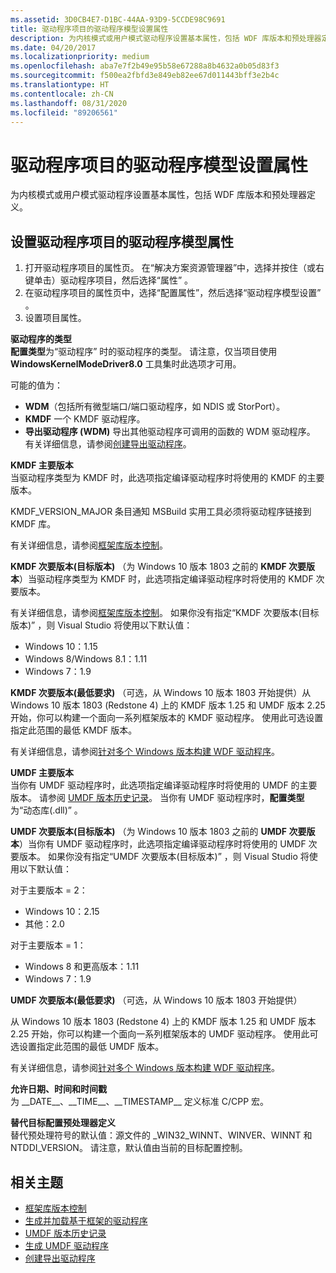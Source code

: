 ```yaml
---
ms.assetid: 3D0CB4E7-D1BC-44AA-93D9-5CCDE98C9691
title: 驱动程序项目的驱动程序模型设置属性
description: 为内核模式或用户模式驱动程序设置基本属性，包括 WDF 库版本和预处理器定义。
ms.date: 04/20/2017
ms.localizationpriority: medium
ms.openlocfilehash: aba7e7f2b49e95b58e67288a8b4632a0b05d83f3
ms.sourcegitcommit: f500ea2fbfd3e849eb82ee67d011443bff3e2b4c
ms.translationtype: HT
ms.contentlocale: zh-CN
ms.lasthandoff: 08/31/2020
ms.locfileid: "89206561"
---
```

# <a name="driver-model-settings-properties-for-driver-projects"></a>驱动程序项目的驱动程序模型设置属性

为内核模式或用户模式驱动程序设置基本属性，包括 WDF 库版本和预处理器定义。

## <a name="setting-driver-model-properties-for-driver-projects"></a>设置驱动程序项目的驱动程序模型属性


1.  打开驱动程序项目的属性页。 在“解决方案资源管理器”中，选择并按住（或右键单击）驱动程序项目，然后选择“属性” 。
2.  在驱动程序项目的属性页中，选择“配置属性”，然后选择“驱动程序模型设置” 。
3.  设置项目属性。

**驱动程序的类型**  
**配置类型**为“驱动程序”  时的驱动程序的类型。 请注意，仅当项目使用 **WindowsKernelModeDriver8.0** 工具集时此选项才可用。

可能的值为：

* **WDM**（包括所有微型端口/端口驱动程序，如 NDIS 或 StorPort）。
* **KMDF** 一个 KMDF 驱动程序。
* **导出驱动程序 (WDM)** 导出其他驱动程序可调用的函数的 WDM 驱动程序。 有关详细信息，请参阅[创建导出驱动程序](../kernel/creating-export-drivers.md)。

**KMDF 主要版本**  
当驱动程序类型为 KMDF 时，此选项指定编译驱动程序时将使用的 KMDF 的主要版本。

KMDF\_VERSION\_MAJOR 条目通知 MSBuild 实用工具必须将驱动程序链接到 KMDF 库。

有关详细信息，请参阅[框架库版本控制](../wdf/framework-library-versioning.md)。

**KMDF 次要版本(目标版本)** （为 Windows 10 版本 1803 之前的 **KMDF 次要版本**）当驱动程序类型为 KMDF 时，此选项指定编译驱动程序时将使用的 KMDF 次要版本。

有关详细信息，请参阅[框架库版本控制](../wdf/framework-library-versioning.md)。 如果你没有指定“KMDF 次要版本(目标版本)”  ，则 Visual Studio 将使用以下默认值：
* Windows 10：1.15
* Windows 8/Windows 8.1：1.11
* Windows 7：1.9

**KMDF 次要版本(最低要求)** （可选，从 Windows 10 版本 1803 开始提供）从 Windows 10 版本 1803 (Redstone 4) 上的 KMDF 版本 1.25 和 UMDF 版本 2.25 开始，你可以构建一个面向一系列框架版本的 KMDF 驱动程序。 使用此可选设置指定此范围的最低 KMDF 版本。

有关详细信息，请参阅[针对多个 Windows 版本构建 WDF 驱动程序](../wdf/building-a-wdf-driver-for-multiple-versions-of-windows.md)。

**UMDF 主要版本**  
当你有 UMDF 驱动程序时，此选项指定编译驱动程序时将使用的 UMDF 的主要版本。 请参阅 [UMDF 版本历史记录](../wdf/umdf-version-history.md)。 当你有 UMDF 驱动程序时，**配置类型**为“动态库(.dll)”  。

**UMDF 次要版本(目标版本)** （为 Windows 10 版本 1803 之前的 **UMDF 次要版本**）当你有 UMDF 驱动程序时，此选项指定编译驱动程序时将使用的 UMDF 次要版本。 如果你没有指定“UMDF 次要版本(目标版本)”  ，则 Visual Studio 将使用以下默认值：

对于主要版本 = 2：
* Windows 10：2.15
* 其他：2.0

对于主要版本 = 1：
* Windows 8 和更高版本：1.11
* Windows 7：1.9

**UMDF 次要版本(最低要求)** （可选，从 Windows 10 版本 1803 开始提供）

从 Windows 10 版本 1803 (Redstone 4) 上的 KMDF 版本 1.25 和 UMDF 版本 2.25 开始，你可以构建一个面向一系列框架版本的 UMDF 驱动程序。 使用此可选设置指定此范围的最低 UMDF 版本。

有关详细信息，请参阅[针对多个 Windows 版本构建 WDF 驱动程序](../wdf/building-a-wdf-driver-for-multiple-versions-of-windows.md)。

**允许日期、时间和时间戳**  
为 \_\_DATE\_\_、\_\_TIME\_\_、\_\_TIMESTAMP\_\_ 定义标准 C/CPP 宏。

**替代目标配置预处理器定义**  
替代预处理符号的默认值：源文件的 \_WIN32\_WINNT、WINVER、WINNT 和 NTDDI\_VERSION。 请注意，默认值由当前的目标配置控制。

## <a name="related-topics"></a>相关主题


* [框架库版本控制](../wdf/framework-library-versioning.md)
* [生成并加载基于框架的驱动程序](../wdf/building-and-loading-a-kmdf-driver.md)
* [UMDF 版本历史记录](../wdf/umdf-version-history.md)
* [生成 UMDF 驱动程序](../wdf/building-and-loading-a-kmdf-driver.md)
* [创建导出驱动程序](../kernel/creating-export-drivers.md)
 

